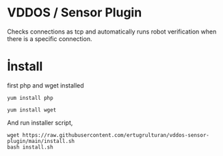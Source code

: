 # VDDOS / Sensor Plugin

Checks connections as tcp and automatically runs robot verification when there is a specific connection. 

# İnstall

first php and wget installed
```
yum install php
```
```
yum install wget
```

And run installer script,
```
wget https://raw.githubusercontent.com/ertugrulturan/vddos-sensor-plugin/main/install.sh
bash install.sh
```
